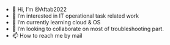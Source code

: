 - 👋 Hi, I’m @Aftab2022
- 👀 I’m interested in IT operational task related work
- 🌱 I’m currently learning cloud & OS 
- 💞️ I’m looking to collaborate on most of troubleshooting part.
- 📫 How to reach me by mail

<!---
Aftab2022/Aftab2022 is a ✨ special ✨ repository because its `README.md` (this file) appears on your GitHub profile.
You can click the Preview link to take a look at your changes.
--->

